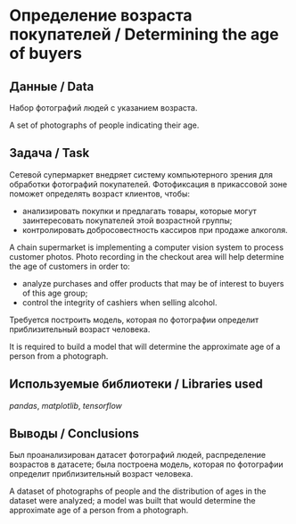 # Определение возраста покупателей / Determining the age of buyers
## Данные / Data
Набор фотографий людей с указанием возраста.

A set of photographs of people indicating their age.
## Задача / Task
Сетевой супермаркет внедряет систему компьютерного зрения для обработки фотографий покупателей. Фотофиксация в прикассовой зоне поможет определять возраст клиентов, чтобы:
- анализировать покупки и предлагать товары, которые могут заинтересовать покупателей этой возрастной группы;
- контролировать добросовестность кассиров при продаже алкоголя.

A chain supermarket is implementing a computer vision system to process customer photos. Photo recording in the checkout area will help determine the age of customers in order to:
- analyze purchases and offer products that may be of interest to buyers of this age group;
- control the integrity of cashiers when selling alcohol.

Требуется построить модель, которая по фотографии определит приблизительный возраст человека.

It is required to build a model that will determine the approximate age of a person from a photograph.

## Используемые библиотеки / Libraries used
*pandas*, *matplotlib*, *tensorflow*
## Выводы / Conclusions
Был проанализирован датасет фотографий людей, распределение возрастов в датасете; была построена модель, которая по фотографии определит приблизительный возраст человека.

A dataset of photographs of people and the distribution of ages in the dataset were analyzed; a model was built that would determine the approximate age of a person from a photograph.
